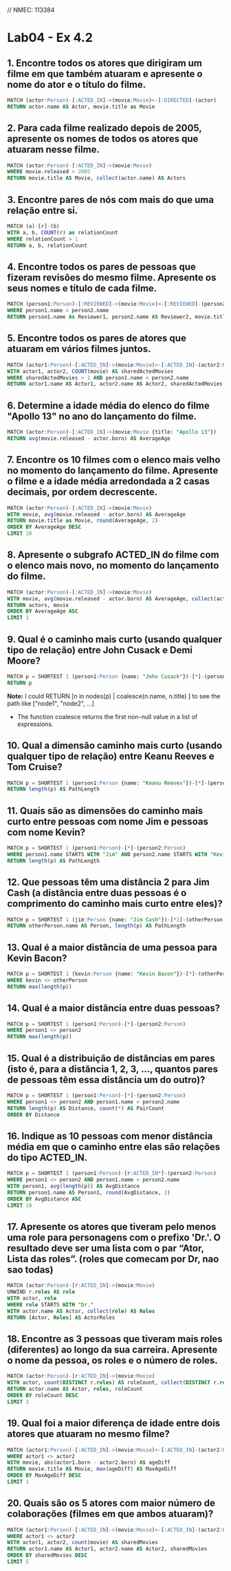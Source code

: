 // NMEC: 113384

# Lab04 - Ex 4.2

## 1. Encontre todos os atores que dirigiram um filme em que também atuaram e apresente o nome do ator e o título do filme.
```sql
MATCH (actor:Person)-[:ACTED_IN]->(movie:Movie)<-[:DIRECTED]-(actor)
RETURN actor.name AS Actor, movie.title as Movie
```

## 2. Para cada filme realizado depois de 2005, apresente os nomes de todos os atores que atuaram nesse filme.
```sql
MATCH (actor:Person)-[:ACTED_IN]->(movie:Movie)
WHERE movie.released > 2005
RETURN movie.title AS Movie, collect(actor.name) AS Actors
```

## 3. Encontre pares de nós com mais do que uma relação entre si.
```sql
MATCH (a)-[r]-(b)
WITH a, b, COUNT(r) as relationCount
WHERE relationCount > 1
RETURN a, b, relationCount
```

## 4. Encontre todos os pares de pessoas que fizeram revisões do mesmo filme. Apresente os seus nomes e título de cada filme.
```sql
MATCH (person1:Person)-[:REVIEWED]->(movie:Movie)<-[:REVIEWED]-(person2:Person)
WHERE person1.name < person2.name
RETURN person1.name As Reviewer1, person2.name AS Reviewer2, movie.title as Movie
```

## 5. Encontre todos os pares de atores que atuaram em vários filmes juntos.
```sql
MATCH (actor1:Person)-[:ACTED_IN]->(movie:Movie)<-[:ACTED_IN]-(actor2:Person)
WITH actor1, actor2, COUNT(movie) AS sharedActedMovies
WHERE sharedActedMovies > 1 AND person1.name < person2.name
RETURN actor1.name AS Actor1, actor2.name AS Actor2, sharedActedMovies
```

## 6. Determine a idade média do elenco do filme "Apollo 13" no ano do lançamento do filme.
```Sql
MATCH (actor:Person)-[:ACTED_IN]->(movie:Movie {title: "Apollo 13"})
RETURN avg(movie.released - actor.born) AS AverageAge
```

## 7. Encontre os 10 filmes com o elenco mais velho no momento do lançamento do filme. Apresente o filme e a idade média arredondada a 2 casas decimais, por ordem decrescente.
```sql
MATCH (actor:Person)-[:ACTED_IN]->(movie:Movie)
WITH movie, avg(movie.released - actor.born) AS AverageAge
RETURN movie.title as Movie, round(AverageAge, 2) 
ORDER BY AverageAge DESC
LIMIT 10
```

## 8. Apresente o subgrafo ACTED_IN do filme com o elenco mais novo, no momento do lançamento do filme.
```sql
MATCH (actor:Person)-[:ACTED_IN]->(movie:Movie)
WITH movie, avg(movie.released - actor.born) AS AverageAge, collect(actor) AS actors
RETURN actors, movie
ORDER BY AverageAge ASC
LIMIT 1
```

## 9. Qual é o caminho mais curto (usando qualquer tipo de relação) entre John Cusack e Demi Moore?
```sql
MATCH p = SHORTEST 1 (person1:Person {name: "John Cusack"})-[*]-(person2:Person {name: "Demi Moore"})
RETURN p
```

**Note:** I could RETURN [n in nodes(p) | coalesce(n.name, n.title) ] to see the path like ["node1", "node2", ...]
- The function coalesce returns the first non-null value in a list of expressions.

## 10. Qual a dimensão caminho mais curto (usando qualquer tipo de relação) entre Keanu Reeves e Tom Cruise?
```sql
MATCH p = SHORTEST 1 (person1:Person {name: "Keanu Reeves"})-[*]-(person2:Person {name: "Tom Cruise"})
RETURN length(p) AS PathLength
```

## 11. Quais são as dimensões do caminho mais curto entre pessoas com nome Jim e pessoas com nome Kevin?
```sql
MATCH p = SHORTEST 1 (person1:Person)-[*]-(person2:Person)
WHERE person1.name STARTS WITH "Jim" AND person2.name STARTS WITH "Kevin"
RETURN length(p) AS PathLength
```

## 12. Que pessoas têm uma distância 2 para Jim Cash (a distância entre duas pessoas é o comprimento do caminho mais curto entre eles)?
```sql
MATCH p = SHORTEST 1 (jim:Person {name: "Jim Cash"})-[*2]-(otherPerson:Person)
RETURN otherPerson.name AS Person, length(p) AS PathLength
```

## 13. Qual é a maior distância de uma pessoa para Kevin Bacon?
```sql
MATCH p = SHORTEST 1 (kevin:Person {name: "Kevin Bacon"})-[*]-(otherPerson:Person)
WHERE kevin <> otherPerson
RETURN max(length(p))
```

## 14. Qual é a maior distância entre duas pessoas?
```sql
MATCH p = SHORTEST 1 (person1:Person)-[*]-(person2:Person)
WHERE person1 <> person2
RETURN max(length(p))
```

## 15. Qual é a distribuição de distâncias em pares (isto é, para a distância 1, 2, 3, ..., quantos pares de pessoas têm essa distância um do outro)?
```sql
MATCH p = SHORTEST 1 (person1:Person)-[*]-(person2:Person)
WHERE person1 <> person2 AND person1.name < person2.name
RETURN length(p) AS Distance, count(*) AS PairCount
ORDER BY Distance
```

## 16. Indique as 10 pessoas com menor distância média em que o caminho entre elas são relações do tipo ACTED_IN.
```sql
MATCH p = SHORTEST 1 (person1:Person)-[r:ACTED_IN*]-(person2:Person)
WHERE person1 <> person2 AND person1.name < person2.name
WITH person1, avg(length(p)) AS AvgDistance
RETURN person1.name AS Person1, round(AvgDistance, 2)
ORDER BY AvgDistance ASC
LIMIT 10
```

## 17. Apresente os atores que tiveram pelo menos uma role para personagens com o prefixo 'Dr.'. O resultado deve ser uma lista com o par “Ator, Lista das roles”. (roles que comecam por Dr, nao sao todas)
```sql
MATCH (actor:Person)-[r:ACTED_IN]->(movie:Movie)
UNWIND r.roles AS role
WITH actor, role
WHERE role STARTS WITH "Dr."
WITH actor.name AS Actor, collect(role) AS Roles
RETURN [Actor, Roles] AS ActorRoles
```

## 18. Encontre as 3 pessoas que tiveram mais roles (diferentes) ao longo da sua carreira. Apresente o nome da pessoa, os roles e o número de roles.
```sql
MATCH (actor:Person)-[r:ACTED_IN]->(movie:Movie)
WITH actor, count(DISTINCT r.roles) AS roleCount, collect(DISTINCT r.roles) AS roles
RETURN actor.name AS Actor, roles, roleCount
ORDER BY roleCount DESC
LIMIT 3
```

## 19. Qual foi a maior diferença de idade entre dois atores que atuaram no mesmo filme?
```sql
MATCH (actor1:Person)-[:ACTED_IN]->(movie:Movie)<-[:ACTED_IN]-(actor2:Person)
WHERE actor1 <> actor2
WITH movie, abs(actor1.born - actor2.born) AS ageDiff
RETURN movie.title AS Movie, max(ageDiff) AS MaxAgeDiff
ORDER BY MaxAgeDiff DESC
LIMIT 1
```

## 20. Quais são os 5 atores com maior número de colaborações (filmes em que ambos atuaram)?
```sql
MATCH (actor1:Person)-[:ACTED_IN]->(movie:Movie)<-[:ACTED_IN]-(actor2:Person)
WHERE actor1 <> actor2
WITH actor1, actor2, count(movie) AS sharedMovies
RETURN actor1.name AS Actor1, actor2.name AS Actor2, sharedMovies
ORDER BY sharedMovies DESC
LIMIT 5
```